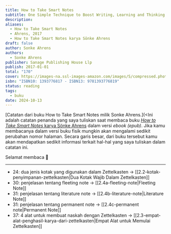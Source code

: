 ```yaml
---
title: How to Take Smart Notes
subtitle: One Simple Technique to Boost Writing, Learning and Thinking - for Students, Academics and Nonfiction Book Writers
description: 
aliases:
  - How to Take Smart Notes
  - Ahrens, 2017
  - How to Take Smart Notes karya Sönke Ahrens
draft: false
author: Sonke Ahrens
authors:
  - Sonke Ahrens
publisher: Sanage Publishing House Llp
publish: 2017-01-01
total: "170"
cover: https://images-na.ssl-images-amazon.com/images/S/compressed.photo.goodreads.com/books/1488937626i/34507927.jpg
isbn: "ISBN10: 1393776817 - ISBN13: 9781393776819"
status: reading
tags:
  - buku
date: 2024-10-13
---
```

[Catatan dari buku How to Take Smart Notes milik Sonke Ahrens.](<Ini adalah catatan penanda yang saya tuliskan saat membaca buku [*How to Take Smart Notes* karya Sönke Ahrens](https://www.goodreads.com/book/show/34507927-how-to-take-smart-notes) dalam versi *ebook (epub)*. Jika kamu membacanya dalam versi buku fisik mungkin akan mengalami sedikit perubahan nomor halaman. Secara garis besar, dari buku tersebut kamu akan mendapatkan sedikit informasi terkait hal-hal yang saya tuliskan dalam catatan ini. 

Selamat membaca 📖 

---
- 24: dua jenis kotak yang digunakan dalam Zettelkasten → [[2.2-kotak-penyimpanan-zettelkasten|Dua Kotak Wajib Dalam Zettelkasten]]
- 30: penjelasan tentang fleeting note → [[2.4a-fleeting-note|Fleeting Note]] 
- 31: penjelasan tentang literature note  → [[2.4b-literature-note|Literature Note]] 
- 31: penjelasan tentang permanent note → [[2.4c-permanent note|Permanent Note]] 
- 37: 4 alat untuk membuat naskah dengan Zettelkasten → [[2.3-empat-alat-penghasil-karya-dari-zettelkasten|Empat Alat untuk Memulai Zettelkasten]] 